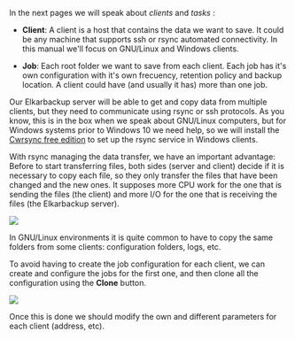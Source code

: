 In the next pages we will speak about  _clients_ and _tasks_ :

* **Client**: A client is a host that contains the data we want to save. It could be any machine that supports ssh or rsync automated connectivity. In this manual we'll focus on GNU/Linux and Windows clients.

* **Job**: Each root folder we want to save from each client. Each job has it's own configuration with it's own frecuency, retention policy and backup location. A client could have \(and usually it has\) more than one job.

Our Elkarbackup server will be able to get and copy data from multiple clients, but they need to communicate using rsync or ssh protocols. As you know, this is in the box when we speak about GNU/Linux computers, but for Windows systems prior to Windows 10 we need help, so we will install the [Cwrsync free edition](https://www.itefix.net/content/cwrsync-free-edition) to set up the rsync service in Windows clients.

With rsync managing the data transfer, we have an important advantage: Before to start transferring files, both sides \(server and client\) decide if it is necessary to copy each file, so they only transfer the files that have been changed and the new ones. It supposes more CPU work for the one that is sending the files \(the client\) and more I\/O for the one that is receiving the files \(the Elkarbackup server\).

![](/assets/clients_tasks_02.png)



In GNU/Linux environments it is quite common to have to copy the same folders from some clients: configuration folders, logs, etc.

To avoid having to create the job configuration for each client, we can create and configure the jobs for the first one, and then clone all the configuration using the **Clone** button. 

![](/assets/clone-client.png)

Once this is done we should modify the own and different parameters for each client \(address, etc\).


